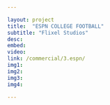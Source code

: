 ```yaml
---

layout: project
title:  "ESPN COLLEGE FOOTBALL"
subtitle: "Flixel Studios"
desc: 
embed: 
video: 
link: /commercial/3.espn/
img1: 
img2: 
img3: 
img4: 

---
```

